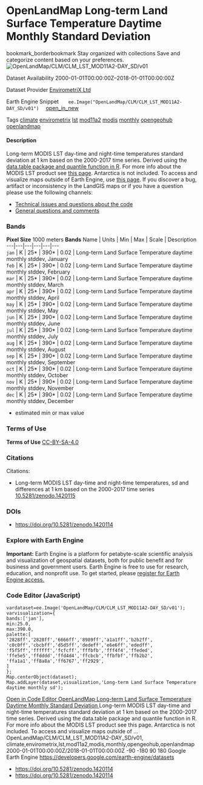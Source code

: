  
#  OpenLandMap Long-term Land Surface Temperature Daytime Monthly Standard Deviation 
bookmark_borderbookmark Stay organized with collections  Save and categorize content based on your preferences. 
![OpenLandMap/CLM/CLM_LST_MOD11A2-DAY_SD/v01](https://developers.google.com/earth-engine/datasets/images/OpenLandMap/OpenLandMap_CLM_CLM_LST_MOD11A2-DAY_SD_v01_sample.png) 

Dataset Availability
    2000-01-01T00:00:00Z–2018-01-01T00:00:00Z 

Dataset Provider
     [ EnvirometriX Ltd ](https://doi.org/10.5281/zenodo.1420114) 

Earth Engine Snippet
     `    ee.Image("OpenLandMap/CLM/CLM_LST_MOD11A2-DAY_SD/v01")   ` [ open_in_new ](https://code.earthengine.google.com/?scriptPath=Examples:Datasets/OpenLandMap/OpenLandMap_CLM_CLM_LST_MOD11A2-DAY_SD_v01) 

Tags
     [climate](https://developers.google.com/earth-engine/datasets/tags/climate) [envirometrix](https://developers.google.com/earth-engine/datasets/tags/envirometrix) [lst](https://developers.google.com/earth-engine/datasets/tags/lst) [mod11a2](https://developers.google.com/earth-engine/datasets/tags/mod11a2) [modis](https://developers.google.com/earth-engine/datasets/tags/modis) [monthly](https://developers.google.com/earth-engine/datasets/tags/monthly) [opengeohub](https://developers.google.com/earth-engine/datasets/tags/opengeohub) [openlandmap](https://developers.google.com/earth-engine/datasets/tags/openlandmap)
#### Description
Long-term MODIS LST day-time and night-time temperatures standard deviation at 1 km based on the 2000-2017 time series.
Derived using the [data.table package and quantile function in R](https://gitlab.com/openlandmap/global-layers/tree/master/input_layers/MOD11A2). For more info about the MODIS LST product see [this page](https://lpdaac.usgs.gov/products/mod11a2v006/). Antarctica is not included.
To access and visualize maps outside of Earth Engine, use [this page](https://opengeohub.org/about-openlandmap).
If you discover a bug, artifact or inconsistency in the LandGIS maps or if you have a question please use the following channels:
  * [Technical issues and questions about the code](https://gitlab.com/openlandmap/global-layers/issues)
  * [General questions and comments](https://disqus.com/home/forums/landgis/)


### Bands
**Pixel Size** 1000 meters 
**Bands**
Name | Units | Min | Max | Scale | Description  
---|---|---|---|---|---  
`jan` | K |  25*  |  390*  | 0.02 | Long-term Land Surface Temperature daytime monthly stddev, January  
`feb` | K |  25*  |  390*  | 0.02 | Long-term Land Surface Temperature daytime monthly stddev, February  
`mar` | K |  25*  |  390*  | 0.02 | Long-term Land Surface Temperature daytime monthly stddev, March  
`apr` | K |  25*  |  390*  | 0.02 | Long-term Land Surface Temperature daytime monthly stddev, April  
`may` | K |  25*  |  390*  | 0.02 | Long-term Land Surface Temperature daytime monthly stddev, May  
`jun` | K |  25*  |  390*  | 0.02 | Long-term Land Surface Temperature daytime monthly stddev, June  
`jul` | K |  25*  |  390*  | 0.02 | Long-term Land Surface Temperature daytime monthly stddev, July  
`aug` | K |  25*  |  390*  | 0.02 | Long-term Land Surface Temperature daytime monthly stddev, August  
`sep` | K |  25*  |  390*  | 0.02 | Long-term Land Surface Temperature daytime monthly stddev, September  
`oct` | K |  25*  |  390*  | 0.02 | Long-term Land Surface Temperature daytime monthly stddev, October  
`nov` | K |  25*  |  390*  | 0.02 | Long-term Land Surface Temperature daytime monthly stddev, November  
`dec` | K |  25*  |  390*  | 0.02 | Long-term Land Surface Temperature daytime monthly stddev, December  
* estimated min or max value 
### Terms of Use
**Terms of Use**
[CC-BY-SA-4.0](https://spdx.org/licenses/CC-BY-SA-4.0.html)
### Citations
Citations:
  * Long-term MODIS LST day-time and night-time temperatures, sd and differences at 1 km based on the 2000-2017 time series [10.5281/zenodo.1420115](https://doi.org/10.5281/zenodo.1420114)


### DOIs
  * [ https://doi.org/10.5281/zenodo.1420114 ](https://doi.org/10.5281/zenodo.1420114)


### Explore with Earth Engine
**Important:** Earth Engine is a platform for petabyte-scale scientific analysis and visualization of geospatial datasets, both for public benefit and for business and government users. Earth Engine is free to use for research, education, and nonprofit use. To get started, please [register for Earth Engine access.](https://console.cloud.google.com/earth-engine)
### Code Editor (JavaScript)
```
vardataset=ee.Image('OpenLandMap/CLM/CLM_LST_MOD11A2-DAY_SD/v01');
varvisualization={
bands:['jan'],
min:25.0,
max:390.0,
palette:[
'2828ff','2828ff','6666ff','8989ff','a1a1ff','b2b2ff',
'c0c0ff','cbcbff','d5d5ff','dedeff','e6e6ff','ededff',
'f5f5ff','ffffff','fcfcff','fffbfb','fff4f4','ffeded',
'ffe5e5','ffdddd','ffd4d4','ffcbcb','ffbfbf','ffb2b2',
'ffa1a1','ff8a8a','ff6767','ff2929',
]
};
Map.centerObject(dataset);
Map.addLayer(dataset,visualization,'Long-term Land Surface Temperature daytime monthly sd');
```
[ Open in Code Editor ](https://code.earthengine.google.com/?scriptPath=Examples:Datasets/OpenLandMap/OpenLandMap_CLM_CLM_LST_MOD11A2-DAY_SD_v01)
[ OpenLandMap Long-term Land Surface Temperature Daytime Monthly Standard Deviation ](https://developers.google.com/earth-engine/datasets/catalog/OpenLandMap_CLM_CLM_LST_MOD11A2-DAY_SD_v01)
Long-term MODIS LST day-time and night-time temperatures standard deviation at 1 km based on the 2000-2017 time series. Derived using the data.table package and quantile function in R. For more info about the MODIS LST product see this page. Antarctica is not included. To access and visualize maps outside of …
OpenLandMap/CLM/CLM_LST_MOD11A2-DAY_SD/v01, climate,envirometrix,lst,mod11a2,modis,monthly,opengeohub,openlandmap 
2000-01-01T00:00:00Z/2018-01-01T00:00:00Z
-90 -180 90 180 
Google Earth Engine
https://developers.google.com/earth-engine/datasets
  * [ https://doi.org/10.5281/zenodo.1420114 ](https://doi.org/https://doi.org/10.5281/zenodo.1420114)
  * [ https://doi.org/10.5281/zenodo.1420114 ](https://doi.org/https://developers.google.com/earth-engine/datasets/catalog/OpenLandMap_CLM_CLM_LST_MOD11A2-DAY_SD_v01)


